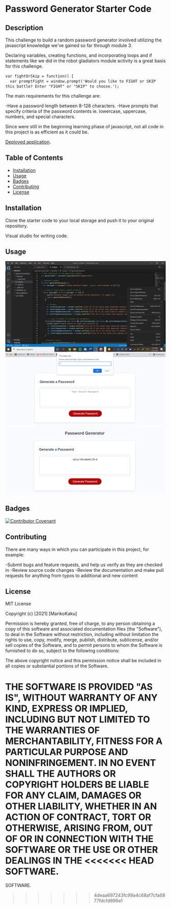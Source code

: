 # Password Generator Starter Code

## Description

This challenge to build a random password generator involved utilizing the javascript knowledge we've gained so far through module 3. 

Declaring variables, creating functions, and incorporating loops and if statements like we did in the robot gladiators module activity is a great basis for this challenge. 

```
var fightOrSkip = function() {
  var promptFight = window.prompt('Would you like to FIGHT or SKIP this battle? Enter "FIGHT" or "SKIP" to choose.');
```

The main requirements for this challenge are:

-Have a password length between 8-128 characters.
-Have prompts that specify criteria of the password contents ie. lowercase, uppercase, numbers, and special characters. 

Since were still in the beginning learning phase of javascript, not all code in this project is as efficient as it could be. 


 [Deployed application](https://marikokaku.github.io/password-generator/).


## Table of Contents 

* [Installation](#installation)
* [Usage](#usage)
* [Badges](#badges)
* [Contributing](#contributing)
* [License](#license)


## Installation

Clone the starter code to your local storage and push it to your original repository. 

Visual studio for writing code. 


## Usage


![Visual Studio Code](./images/screenshot1.png)
![Window Prompt](./images/screenshot2.png)
![Password Result](./images/screenshot3.png)


## Badges

[![Contributor Covenant](https://img.shields.io/badge/Contributor%20Covenant-2.1-4baaaa.svg)](code_of_conduct.md)



## Contributing 

There are many ways in which you can participate in this project, for example:

-Submit bugs and feature requests, and help us verify as they are checked in
-Review source code changes
-Review the documentation and make pull requests for anything from typos to additional and new content


## License

MIT License

Copyright (c) [2021] [MarikoKaku]

Permission is hereby granted, free of charge, to any person obtaining a copy
of this software and associated documentation files (the "Software"), to deal
in the Software without restriction, including without limitation the rights
to use, copy, modify, merge, publish, distribute, sublicense, and/or sell
copies of the Software, and to permit persons to whom the Software is
furnished to do so, subject to the following conditions:

The above copyright notice and this permission notice shall be included in all
copies or substantial portions of the Software.

THE SOFTWARE IS PROVIDED "AS IS", WITHOUT WARRANTY OF ANY KIND, EXPRESS OR
IMPLIED, INCLUDING BUT NOT LIMITED TO THE WARRANTIES OF MERCHANTABILITY,
FITNESS FOR A PARTICULAR PURPOSE AND NONINFRINGEMENT. IN NO EVENT SHALL THE
AUTHORS OR COPYRIGHT HOLDERS BE LIABLE FOR ANY CLAIM, DAMAGES OR OTHER
LIABILITY, WHETHER IN AN ACTION OF CONTRACT, TORT OR OTHERWISE, ARISING FROM,
OUT OF OR IN CONNECTION WITH THE SOFTWARE OR THE USE OR OTHER DEALINGS IN THE
<<<<<<< HEAD
SOFTWARE.
=======
SOFTWARE.
>>>>>>> 4deaa697243fc99a4c68af7cfa6877fdcfd896e1
